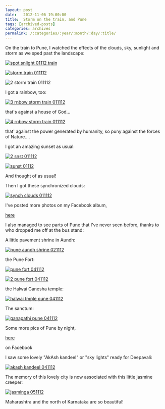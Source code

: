 ```yaml
---
layout: post
date:	2012-11-06 19:00:00
title:  Storm on the train, and Pune 
tags: [archived-posts]
categories: archives
permalink: /:categories/:year/:month/:day/:title/
---
```

On the train to Pune, I watched the effects of the clouds, sky, sunlight and storm as we sped past the landscape:

<a href="http://s1264.photobucket.com/albums/jj483/mnypx/?action=view&amp;current=DSC02546.jpg" target="_blank"><img src="http://i1264.photobucket.com/albums/jj483/mnypx/DSC02546.jpg" border="0" alt="spot snlight 01112 train"></a>


<a href="http://s1264.photobucket.com/albums/jj483/mnypx/?action=view&amp;current=DSC02559.jpg" target="_blank"><img src="http://i1264.photobucket.com/albums/jj483/mnypx/DSC02559.jpg" border="0" alt="storm train 011112"></a>

<lj-cut text=" want to see more?" href="http://s1264.photobucket.com/albums/jj483/mnypx/?action=view&amp;current=DSC02567.jpg" target="_blank"><img src="http://i1264.photobucket.com/albums/jj483/mnypx/DSC02567.jpg" border="0" alt="2 storm train 011112"></a>

I got a rainbow, too:

<a href="http://s1264.photobucket.com/albums/jj483/mnypx/?action=view&amp;current=DSC02574.jpg" target="_blank"><img src="http://i1264.photobucket.com/albums/jj483/mnypx/DSC02574.jpg" border="0" alt="3 rnbow storm train 011112"></a>

that's against a house of God...

<a href="http://s1264.photobucket.com/albums/jj483/mnypx/?action=view&amp;current=DSC02577.jpg" target="_blank"><img src="http://i1264.photobucket.com/albums/jj483/mnypx/DSC02577.jpg" border="0" alt="4 rnbow storm train 011112"></a>

that' against the power generated by humanity, so puny against the forces of Nature....


I got an amazing sunset as usual:

<a href="http://s1264.photobucket.com/albums/jj483/mnypx/?action=view&amp;current=DSC02603.jpg" target="_blank"><img src="http://i1264.photobucket.com/albums/jj483/mnypx/DSC02603.jpg" border="0" alt="2 snst 011112"></a>

<a href="http://s1264.photobucket.com/albums/jj483/mnypx/?action=view&amp;current=DSC02598.jpg" target="_blank"><img src="http://i1264.photobucket.com/albums/jj483/mnypx/DSC02598.jpg" border="0" alt="sunst 01112"></a>

And thought of <lj user="asakiyume"> as usual!

Then I got these synchronized clouds:

<a href="http://s1264.photobucket.com/albums/jj483/mnypx/?action=view&amp;current=DSC02611.jpg" target="_blank"><img src="http://i1264.photobucket.com/albums/jj483/mnypx/DSC02611.jpg" border="0" alt="synch clouds 011112"></a>

I've posted more photos on my Facebook album,

<a href="https://www.facebook.com/media/set/?set=a.10151149930248878.462454.587058877&amp;type=3"> here </a>

I also managed to see parts of Pune that I've never seen before, thanks to <lj user="prashanthchengi"> who dropped me off at the bus stand:

A little pavement shrine in Aundh:

<a href="http://s1264.photobucket.com/albums/jj483/mnypx/?action=view&amp;current=DSC02612.jpg" target="_blank"><img src="http://i1264.photobucket.com/albums/jj483/mnypx/DSC02612.jpg" border="0" alt="pune aundh shrine 021112"></a>

the Pune Fort:

<a href="http://s1264.photobucket.com/albums/jj483/mnypx/?action=view&amp;current=DSC02642.jpg" target="_blank"><img src="http://i1264.photobucket.com/albums/jj483/mnypx/DSC02642.jpg" border="0" alt="pune fort 041112"></a>


<a href="http://s1264.photobucket.com/albums/jj483/mnypx/?action=view&amp;current=DSC02647.jpg" target="_blank"><img src="http://i1264.photobucket.com/albums/jj483/mnypx/DSC02647.jpg" border="0" alt="2 pune fort 041112"></a>

the Halwai Ganesha temple:

<a href="http://s1264.photobucket.com/albums/jj483/mnypx/?action=view&amp;current=DSC02651.jpg" target="_blank"><img src="http://i1264.photobucket.com/albums/jj483/mnypx/DSC02651.jpg" border="0" alt="halwai tmple pune 041112"></a>

The sanctum:


<a href="http://s1264.photobucket.com/albums/jj483/mnypx/?action=view&amp;current=DSC02656.jpg" target="_blank"><img src="http://i1264.photobucket.com/albums/jj483/mnypx/DSC02656.jpg" border="0" alt="ganapathi pune 041112"></a>


Some more pics of Pune by night,

<a href="https://www.facebook.com/media/set/?set=a.10151149947928878.462460.587058877&amp;type=3"> here </a>

on Facebook

I saw some lovely "AkAsh kandeel" or "sky lights" ready for Deepavali:

<a href="http://s1264.photobucket.com/albums/jj483/mnypx/?action=view&amp;current=DSC02634.jpg" target="_blank"><img src="http://i1264.photobucket.com/albums/jj483/mnypx/DSC02634.jpg" border="0" alt="akash kandeel 041112"></a>

</lj-cut>

The memory of this lovely city is now associated with this little jasmine creeper:

<a href="http://s1264.photobucket.com/albums/jj483/mnypx/?action=view&amp;current=DSC02621.jpg" target="_blank"><img src="http://i1264.photobucket.com/albums/jj483/mnypx/DSC02621.jpg" border="0" alt="jasminga 051112"></a>

Maharashtra and the north of Karnataka are so beautiful!
